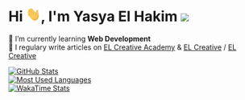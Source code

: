 # Hi <img src='https://github.com/elhakimyasya/elhakimyasya/blob/master/assets/Hi.gif' width='29' height='29' />, I'm Yasya El Hakim ![](https://visitor-badge.glitch.me/badge?page_id=elhakimyasya.elhakimyasya)

🌱 I’m currently learning **Web Development**<br />
📝 I regulary write articles on [EL Creative Academy](https://www.elcreativeacademy.com/) & [EL Creative](https://elcreative.id/) / [EL Creative](https://elcreative.net/)<br />

<a href="#user-24789743-pinned-items-reorder-form">
  <img alt="GitHub Stats" src="https://github-readme-stats.vercel.app/api?username=elhakimyasya&show_icons=true&count_private=true&theme=gotham&rank_icon=github" />
</a>
<br/>
<a href="#user-24789743-pinned-items-reorder-form">
  <img alt="Most Used Languages" src="https://github-readme-stats.vercel.app/api/top-langs/?username=elhakimyasya&title_color=2aa889&text_color=99d1ce&icon_color=2bbc8a&bg_color=0c1014&langs_count=10&layout=compact&count_private=true" />
</a>
<br/>
<a href="#user-24789743-pinned-items-reorder-form">
  <img alt="WakaTime Stats" src="https://github-readme-stats.vercel.app/api/wakatime?username=elhakimyasya&layout=compact&theme=gotham&custom_title=Yasya+EL+Hakim's+Coding+Stats" />
</a>
